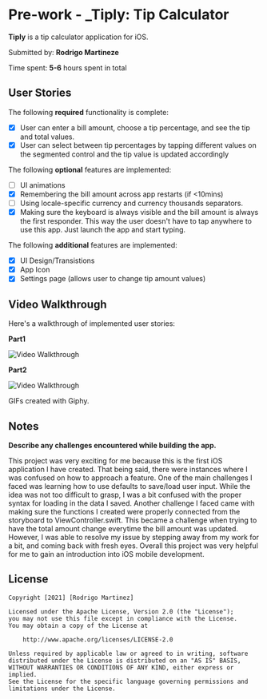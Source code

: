 # Pre-work - _Tiply: Tip Calculator

**Tiply** is a tip calculator application for iOS.

Submitted by: **Rodrigo Martineze**

Time spent: **5-6** hours spent in total

## User Stories

The following **required** functionality is complete:

- [x] User can enter a bill amount, choose a tip percentage, and see the tip and total values.
- [x] User can select between tip percentages by tapping different values on the segmented control and the tip value is updated accordingly

The following **optional** features are implemented:

- [ ] UI animations
- [x] Remembering the bill amount across app restarts (if <10mins)
- [ ] Using locale-specific currency and currency thousands separators.
- [x] Making sure the keyboard is always visible and the bill amount is always the first responder. This way the user doesn't have to tap anywhere to use this app. Just launch the app and start typing.

The following **additional** features are implemented:

- [x] UI Design/Transistions
- [x] App Icon
- [x] Settings page (allows user to change tip amount values)

## Video Walkthrough

Here's a walkthrough of implemented user stories:

**Part1**

<img src='https://media.giphy.com/media/Z91hpsMNeXvfrChzjE/giphy.gif' title='Video Walkthrough' width='' alt='Video Walkthrough' />

**Part2**

<img src='https://media.giphy.com/media/xijlAzqtpvMvS5WPnd/giphy.gif' title='Video Walkthrough' width='' alt='Video Walkthrough' />


GIFs created with Giphy.

## Notes

**Describe any challenges encountered while building the app.**

This project was very exciting for me because this is the first iOS application I have created. That being said, there were instances where I was confused 
on how to approach a feature. One of the main challenges I faced was learning how to use defaults to save/load user input. While the idea was not too 
difficult to grasp, I was a bit confused with the proper syntax for loading in the data I saved. Another challenge I faced came with making sure the functions 
I created were properly connected from the storyboard to ViewController.swift. This became a challenge when trying to have the total amount change everytime the 
bill amount was updated. However, I was able to resolve my issue by stepping away from my work for a bit, and coming back with fresh eyes. Overall this project was 
very helpful for me to gain an introduction into iOS mobile development.

## License

    Copyright [2021] [Rodrigo Martinez]

    Licensed under the Apache License, Version 2.0 (the "License");
    you may not use this file except in compliance with the License.
    You may obtain a copy of the License at

        http://www.apache.org/licenses/LICENSE-2.0

    Unless required by applicable law or agreed to in writing, software
    distributed under the License is distributed on an "AS IS" BASIS,
    WITHOUT WARRANTIES OR CONDITIONS OF ANY KIND, either express or implied.
    See the License for the specific language governing permissions and
    limitations under the License.
